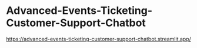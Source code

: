 # Advanced-Events-Ticketing-Customer-Support-Chatbot
https://advanced-events-ticketing-customer-support-chatbot.streamlit.app/
